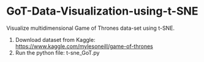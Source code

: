 # GoT-Data-Visualization-using-t-SNE
Visualize multidimensional Game of Thrones data-set using t-SNE.

1. Download dataset from Kaggle: https://www.kaggle.com/mylesoneill/game-of-thrones
2. Run the python file:
        t-sne_GoT.py
